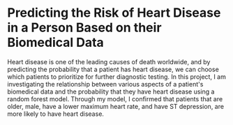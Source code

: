# Predicting the Risk of Heart Disease in a Person Based on their Biomedical Data
Heart disease is one of the leading causes of death worldwide, and by predicting the probability that a patient has heart disease, we can choose which patients to prioritize for further diagnostic testing. In this project, I am investigating the relationship between various aspects of a patient's biomedical data and the probability that they have heart disease using a random forest model. Through my model, I confirmed that patients that are older, male, have a lower maximum heart rate, and have ST depression, are more likely to have heart disease. 
